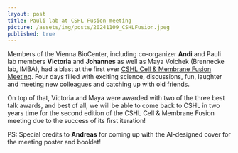 ```yaml
---
layout: post
title: Pauli lab at CSHL Fusion meeting
picture: /assets/img/posts/20241109_CSHLFusion.jpeg
published: true
---
```

Members of the Vienna BioCenter, including co-organizer **Andi** and Pauli lab members **Victoria** and **Johannes** as well as Maya Voichek (Brennecke lab, IMBA), had a blast at the first ever [CSHL Cell & Membrane Fusion Meeting](https://meetings.cshl.edu/meetings.aspx?meet=fusion).
Four days filled with exciting science, discussions, fun, laughter and meeting new colleagues and catching up with old friends. 

On top of that, Victoria and Maya were awarded with two of the three best talk awards, and best of all, we will be able to come back to CSHL in two years time for the second edition of the CSHL Cell & Membrane Fusion meeting due to the success of its first iteration! 

PS: Special credits to **Andreas** for coming up with the AI-designed cover for the meeting poster and booklet!
